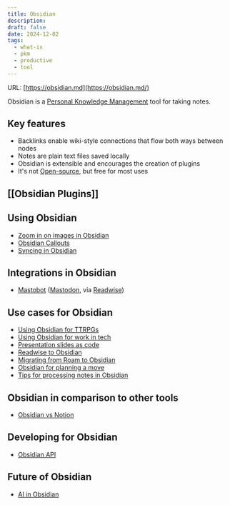 ```yaml
---
title: Obsidian
description: 
draft: false
date: 2024-12-02
tags:
  - what-is
  - pkm
  - productive
  - tool
---
```


URL: [https://obsidian.md](https://obsidian.md/)

Obsidian is a [Personal Knowledge Management](https://notes.nicolevanderhoeven.com/Personal+Knowledge+Management) tool for taking notes. 

## Key features 

- Backlinks enable wiki-style connections that flow both ways between nodes
- Notes are plain text files saved locally
- Obsidian is extensible and encourages the creation of plugins
- It's not [Open-source](https://notes.nicolevanderhoeven.com/Open-source), but free for most uses

## [[Obsidian Plugins]]

## Using Obsidian 

- [Zoom in on images in Obsidian](https://notes.nicolevanderhoeven.com/Zoom+in+on+images+in+Obsidian)
- [Obsidian Callouts](https://notes.nicolevanderhoeven.com/Obsidian+Callouts)
- [Syncing in Obsidian](https://notes.nicolevanderhoeven.com/Syncing+in+Obsidian)

## Integrations in Obsidian 

- [Mastobot](https://notes.nicolevanderhoeven.com/Mastobot) ([Mastodon](https://notes.nicolevanderhoeven.com/Mastodon), via [Readwise](https://notes.nicolevanderhoeven.com/obsidian-playbook/other+tools/Readwise))

## Use cases for Obsidian 

- [Using Obsidian for TTRPGs](https://notes.nicolevanderhoeven.com/Using+Obsidian+for+TTRPGs)
- [Using Obsidian for work in tech](https://notes.nicolevanderhoeven.com/Using+Obsidian+for+work+in+tech)
- [Presentation slides as code](https://notes.nicolevanderhoeven.com/Presentation+slides+as+code)
- [Readwise to Obsidian](https://notes.nicolevanderhoeven.com/Readwise+to+Obsidian)
- [Migrating from Roam to Obsidian](https://notes.nicolevanderhoeven.com/Migrating+from+Roam+to+Obsidian)
- [Obsidian for planning a move](https://youtube.com/watch?v=BQglSUCKpho)
- [Tips for processing notes in Obsidian](https://notes.nicolevanderhoeven.com/Tips+for+processing+notes+in+Obsidian)

## Obsidian in comparison to other tools 

- [Obsidian vs Notion](https://notes.nicolevanderhoeven.com/Obsidian+vs+Notion)

## Developing for Obsidian 

- [Obsidian API](https://notes.nicolevanderhoeven.com/Obsidian+API)

## Future of Obsidian 

- [AI in Obsidian](https://notes.nicolevanderhoeven.com/AI+in+Obsidian)
